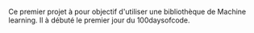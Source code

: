 Ce premier projet à pour objectif d'utiliser une bibliothèque de Machine learning. Il à débuté le premier jour du 100daysofcode.
